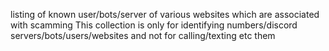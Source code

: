listing of known user/bots/server of various websites which are associated with scamming
This collection is only for identifying numbers/discord servers/bots/users/websites and not for calling/texting etc them
